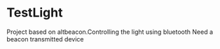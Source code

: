 # TestLight
Project based on altbeacon.Controlling the light using bluetooth 
Need a beacon transmitted device 
